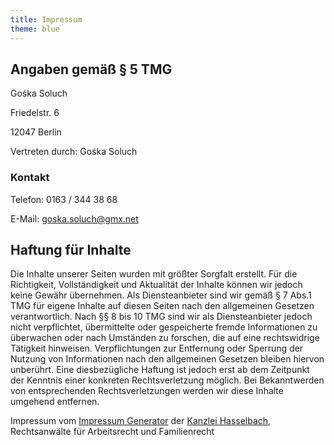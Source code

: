 ```yaml
---
title: Impressum
theme: blue
---
```

## Angaben gemäß § 5 TMG

Gośka Soluch

Friedelstr. 6

12047 Berlin

Vertreten durch:
Gośka Soluch

### Kontakt

Telefon: 0163 / 344 38 68

E-Mail: goska.soluch@gmx.net

## Haftung für Inhalte
Die Inhalte unserer Seiten wurden mit größter Sorgfalt erstellt. Für die Richtigkeit, Vollständigkeit und Aktualität der Inhalte können wir jedoch keine Gewähr übernehmen. Als Diensteanbieter sind wir gemäß § 7 Abs.1 TMG für eigene Inhalte auf diesen Seiten nach den allgemeinen Gesetzen verantwortlich. Nach §§ 8 bis 10 TMG sind wir als Diensteanbieter jedoch nicht verpflichtet, übermittelte oder gespeicherte fremde Informationen zu überwachen oder nach Umständen zu forschen, die auf eine rechtswidrige Tätigkeit hinweisen. Verpflichtungen zur Entfernung oder Sperrung der Nutzung von Informationen nach den allgemeinen Gesetzen bleiben hiervon unberührt. Eine diesbezügliche Haftung ist jedoch erst ab dem Zeitpunkt der Kenntnis einer konkreten Rechtsverletzung möglich. Bei Bekanntwerden von entsprechenden Rechtsverletzungen werden wir diese Inhalte umgehend entfernen.

Impressum vom [Impressum Generator](https://www.impressum-generator.de/) der [Kanzlei Hasselbach](https://www.kanzlei-hasselbach.de/), Rechtsanwälte für Arbeitsrecht und Familienrecht